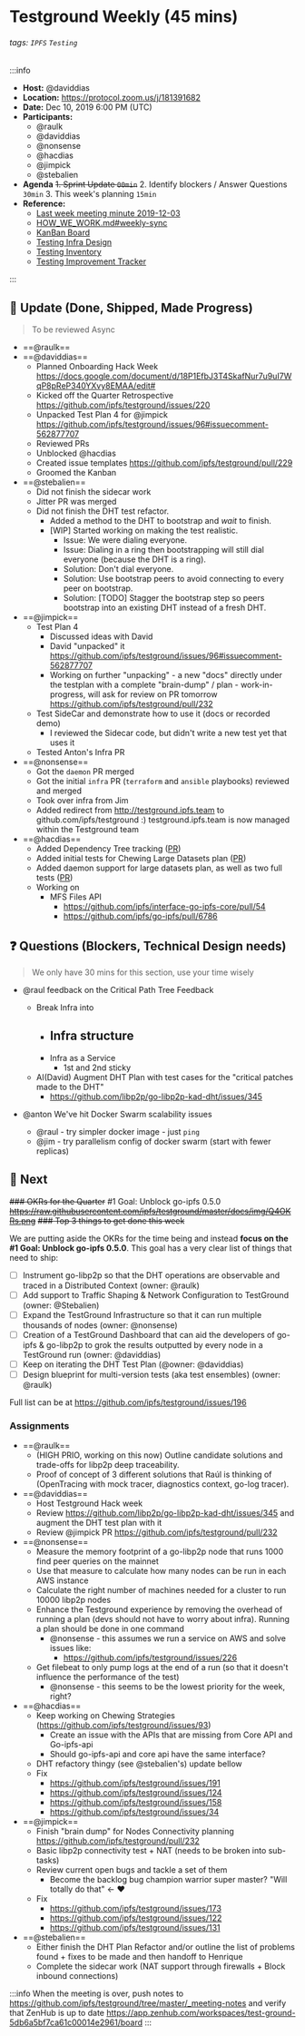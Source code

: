 Testground Weekly (45 mins)
===

###### tags: `IPFS` `Testing`

:::info
- **Host:** @daviddias
- **Location:** https://protocol.zoom.us/j/181391682
- **Date:** Dec 10, 2019 6:00 PM (UTC)
- **Participants:**
    - @raulk
    - @daviddias
    - @nonsense
    - @hacdias
    - @jimpick
    - @stebalien
- **Agenda**
  ~~1. Sprint Update `00min`~~
  2. Identify blockers / Answer Questions `30min`
  3. This week's planning `15min`
- **Reference:** 
  - [Last week meeting minute 2019-12-03](https://github.com/ipfs/testground/blob/master/_meeting-notes/2019-12-03.md)
  - [HOW_WE_WORK.md#weekly-sync](https://github.com/ipfs/testground/blob/master/docs/HOW_WE_WORK.md#weekly-sync)
  - [KanBan Board](https://app.zenhub.com/workspaces/test-ground-5db6a5bf7ca61c00014e2961/board)
  - [Testing Infra Design](https://github.com/ipfs/testground/blob/master/docs/SPEC.md)
  - [Testing Inventory](https://github.com/ipfs/testground/blob/master/docs/test-inventory.md)
  - [Testing Improvement Tracker](https://docs.google.com/spreadsheets/d/1xyqyGUF-oe3x9ln88YonVeOMWWdknik74lVgL_3dBY8/edit#gid=0)

:::

## :mega: Update (Done, Shipped, Made Progress)
> To be reviewed Async

- ==@raulk==
- ==@daviddias==
  - Planned Onboarding Hack Week https://docs.google.com/document/d/18P1EfbJ3T4SkafNur7u9uI7WqP8pReP340YXvy8EMAA/edit#
  - Kicked off the Quarter Retrospective https://github.com/ipfs/testground/issues/220
  - Unpacked Test Plan 4 for @jimpick https://github.com/ipfs/testground/issues/96#issuecomment-562877707
  - Reviewed PRs
  - Unblocked @hacdias
  - Created issue templates https://github.com/ipfs/testground/pull/229
  - Groomed the Kanban
- ==@stebalien==
  - Did not finish the sidecar work
  - Jitter PR was merged
  - Did not finish the DHT test refactor.
      - Added a method to the DHT to bootstrap and _wait_ to finish.
      - [WIP] Started working on making the test realistic.
          - Issue: We were dialing everyone.
          - Issue: Dialing in a ring then bootstrapping will still dial everyone (because the DHT is a ring).
          - Solution: Don't dial everyone.
          - Solution: Use bootstrap peers to avoid connecting to every peer on bootstrap.
          - Solution: [TODO] Stagger the bootstrap step so peers bootstrap into an existing DHT instead of a fresh DHT.
- ==@jimpick==
    - Test Plan 4
        - Discussed ideas with David
        - David "unpacked" it https://github.com/ipfs/testground/issues/96#issuecomment-562877707
        - Working on further "unpacking" - a new "docs" directly under the testplan with a complete "brain-dump" / plan - work-in-progress, will ask for review on PR tomorrow https://github.com/ipfs/testground/pull/232
    - Test SideCar and demonstrate how to use it (docs or recorded demo)
        - I reviewed the Sidecar code, but didn't write a new test yet that uses it
    - Tested Anton's Infra PR
- ==@nonsense==
    - Got the `daemon` PR merged
    - Got the initial `infra` PR (`terraform` and `ansible` playbooks) reviewed and merged
    - Took over infra from Jim
    - Added redirect from http://testground.ipfs.team to github.com/ipfs/testground :) testground.ipfs.team is now managed within the Testground team
- ==@hacdias==
    - Added Dependency Tree tracking ([PR](https://github.com/ipfs/testground/pull/204))
    - Added initial tests for Chewing Large Datasets plan ([PR](https://github.com/ipfs/testground/pull/58))
    - Added daemon support for large datasets plan, as well as two full tests ([PR](https://github.com/ipfs/testground/pull/223))
    - Working on
        - MFS Files API
            - https://github.com/ipfs/interface-go-ipfs-core/pull/54
            - https://github.com/ipfs/go-ipfs/pull/6786



## :question: Questions (Blockers, Technical Design needs)
> We only have 30 mins for this section, use your time wisely

- @raul feedback on the Critical Path Tree Feedback
  - Break Infra into
    - Infra structure
      - 
    - Infra as a Service
      - 1st and 2nd sticky
  - AI(David) Augment DHT Plan with test cases for the "critical patches made to the DHT"
    - https://github.com/libp2p/go-libp2p-kad-dht/issues/345

- @anton We've hit Docker Swarm scalability issues
  - @raul - try simpler docker image - just `ping`
  - @jim - try parallelism config of docker swarm (start with fewer replicas)

## :dart: Next

~~### OKRs for the Quarter~~ #1 Goal: Unblock go-ipfs 0.5.0
~~https://raw.githubusercontent.com/ipfs/testground/master/docs/img/Q4OKRs.png~~
~~### Top 3 things to get done this week~~

We are putting aside the OKRs for the time being and instead **focus on the #1 Goal: Unblock go-ipfs 0.5.0**. This goal has a very clear list of things that need to ship:

- [ ] Instrument go-libp2p so that the DHT operations are observable and traced in a Distributed Context (owner: @raulk)
- [ ] Add support to Traffic Shaping & Network Configuration to TestGround (owner: @Stebalien)
- [ ] Expand the TestGround Infrastructure so that it can run multiple thousands of nodes (owner: @nonsense)
- [ ] Creation of a TestGround Dashboard that can aid the developers of go-ipfs & go-libp2p to grok the results outputted by every node in a TestGround run (owner: @daviddias)
- [ ] Keep on iterating the DHT Test Plan (@owner: @daviddias)
- [ ] Design blueprint for multi-version tests (aka test ensembles) (owner: @raulk)

Full list can be at https://github.com/ipfs/testground/issues/196



### Assignments

- ==@raulk==
    - (HIGH PRIO, working on this now) Outline candidate solutions and trade-offs for libp2p deep traceability.
    - Proof of concept of 3 different solutions that Raúl is thinking of (OpenTracing with mock tracer, diagnostics context, go-log tracer).
- ==@daviddias==
  - Host Testground Hack week
  - Review https://github.com/libp2p/go-libp2p-kad-dht/issues/345 and augment the DHT test plan with it
  - Review @jimpick PR https://github.com/ipfs/testground/pull/232
- ==@nonsense==
  - Measure the memory footprint of a go-libp2p node that runs 1000 find peer queries on the mainnet
  - Use that measure to calculate how many nodes can be run in each AWS instance
  - Calculate the right number of machines needed for a cluster to run 10000 libp2p nodes
  - Enhance the Testground experience by removing the overhead of running a plan (devs should not have to worry about infra). Running a plan should be done in one command
      - @nonsense - this assumes we run a service on AWS and solve issues like:
          - https://github.com/ipfs/testground/issues/226
  - Get filebeat to only pump logs at the end of a run (so that it doesn't influence the performance of the test)
      - @nonsense - this seems to be the lowest priority for the week, right?
- ==@hacdias==
  - Keep working on Chewing Strategies (https://github.com/ipfs/testground/issues/93)
      - Create an issue with the APIs that are missing from Core API and Go-ipfs-api
      - Should go-ipfs-api and core api have the same interface?
  - DHT refactory thingy (see @stebalien's) update bellow
  - Fix
    - https://github.com/ipfs/testground/issues/191
    - https://github.com/ipfs/testground/issues/124
    - https://github.com/ipfs/testground/issues/158
    - https://github.com/ipfs/testground/issues/34
- ==@jimpick==
  - Finish "brain dump" for Nodes Connectivity planning https://github.com/ipfs/testground/pull/232
  - Basic libp2p connectivity test + NAT (needs to be broken into sub-tasks)
  - Review current open bugs and tackle a set of them
    - Become the backlog bug champion warrior super master? "Will totally do that" <- ❤️
  - Fix
    - https://github.com/ipfs/testground/issues/173
    - https://github.com/ipfs/testground/issues/122
    - https://github.com/ipfs/testground/issues/131
- ==@stebalien==
  - Either finish the DHT Plan Refactor and/or outline the list of problems found + fixes to be made and then handoff to Henrique
  - Complete the sidecar work (NAT support through firewalls + Block inbound connections)


:::info
When the meeting is over, push notes to https://github.com/ipfs/testground/tree/master/_meeting-notes and verify that ZenHub is up to date https://app.zenhub.com/workspaces/test-ground-5db6a5bf7ca61c00014e2961/board
:::
